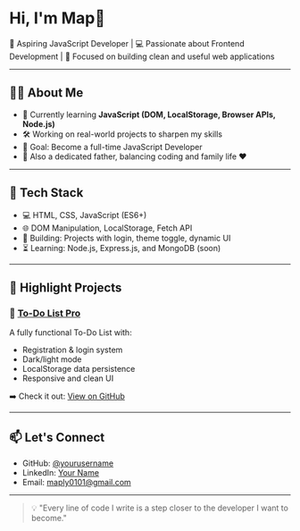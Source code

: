 # Hi, I'm Map👋

🎯 Aspiring JavaScript Developer | 💻 Passionate about Frontend Development | 🚀 Focused on building clean and useful web applications

---

## 👨‍💻 About Me

- 🌱 Currently learning **JavaScript (DOM, LocalStorage, Browser APIs, Node.js)**
- 🛠️ Working on real-world projects to sharpen my skills
- 🎯 Goal: Become a full-time JavaScript Developer
- 👶 Also a dedicated father, balancing coding and family life ❤️

---

## 🧰 Tech Stack

- 💻 HTML, CSS, JavaScript (ES6+)
- 🌐 DOM Manipulation, LocalStorage, Fetch API
- 🧪 Building: Projects with login, theme toggle, dynamic UI
- ⏳ Learning: Node.js, Express.js, and MongoDB (soon)

---

## 📌 Highlight Projects

### 📝 [To-Do List Pro](https://github.com/yourusername/todo-list-pro)
A fully functional To-Do List with:
- Registration & login system
- Dark/light mode
- LocalStorage data persistence
- Responsive and clean UI

➡️ Check it out: [View on GitHub](https://github.com/yourusername/todo-list-pro)

---

## 📫 Let's Connect

- GitHub: [@yourusername](https://github.com/yourusername)
- LinkedIn: [Your Name](https://linkedin.com/in/yourlinkedin)
- Email: maply0101@gmail.com

---

> 💡 "Every line of code I write is a step closer to the developer I want to become."

